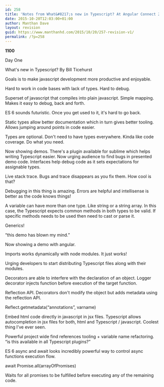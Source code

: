 ```yaml
---
id: 258
title: 'Notes from What&#8217;s new in Typescript? At Angular Connect 2015'
date: 2015-10-20T12:03:00+01:00
author: Manthan Dave
layout: revision
guid: https://www.manthanhd.com/2015/10/20/257-revision-v1/
permalink: /?p=258
---
```

<strong>1100</strong>

Day One

What's new in Typescript? By Bill Ticehurst 

Goals is to make javascript development more productive and enjoyable. 

Hard to work in code bases with lack of types. Hard to debug. 

<!--more-->

Superset of javascript that compiles into plain javascript. Simple mapping. Makes it easy to debug, back and forth. 

ES 6 sounds futuristic. Once you get used to it, it's hard to go back. 

Static types allow better documentation which in turn gives better tooling. Allows jumping around points in code easier. 

Types are optional. Don't need to have types everywhere. Kinda like code coverage. Do what you need. 

Now showing demos. There's a plugin available for sublime which helps writing Typescript easier. Now urging audience to find bugs in presented demo code. Interfaces help debug code as it sets expectations for assignable types. 

Live stack trace. Bugs and trace disappears as you fix them. How cool is that? 

Debugging in this thing is amazing. Errors are helpful and intellisense is better as the code knows things! 

A variable can have more than one type. Like string or a string array. In this case, the Typescript expects common methods in both types to be valid. If specific methods needs to be used then need to cast or parse it. 

Generics! 

“this demo has blown my mind.”

Now showing a demo with angular.

Imports works dynamically with node modules. It just works! 

Urging developers to start distributing Typescript files along with their modules. 

Decorators are able to interfere with the declaration of an object. Logger decorator injects function before execution of the target function. 

Reflection API. Decorators don't modify the object but adds metadata using the reflection API. 

Reflect.getmetadata(“annotations”, varname) 

Embed html code directly in javascript in jsx files. Typescript allows autocompletion in jsx files for both, html and Typescript / javascript. Coolest thing I've ever seen. 

Powerful project wide find references tooling + variable name refactoring. “is this available in all Typescript plugins?”

ES 6 async and await looks incredibly powerful way to control async functions execution flow. 

await Promise.all(arrayOfPromises) 

Waits for all promises to be fulfilled before executing any of the remaining code.